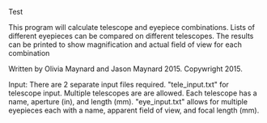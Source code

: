 Test 


  
This program will calculate telescope and eyepiece combinations. Lists
of different eyepieces can be compared on different telescopes. The
results can be printed to show magnification and actual field of view
for each combination

Written by Olivia Maynard and Jason Maynard 2015. Copywright 2015. 

Input: There are 2 separate input files required. "tele_input.txt" for
telescope input. Multiple telescopes are are allowed. Each telescope has a
name, aperture (in), and length (mm). "eye_input.txt" allows for multiple
eyepieces each with a name, apparent field of view, and focal length (mm).
